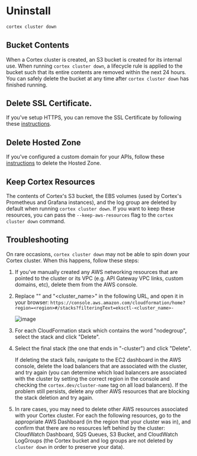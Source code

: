 # Uninstall

```bash
cortex cluster down
```

## Bucket Contents

When a Cortex cluster is created, an S3 bucket is created for its internal use. When running `cortex cluster down`, a lifecycle rule is applied to the bucket such that its entire contents are removed within the next 24 hours. You can safely delete the bucket at any time after `cortex cluster down` has finished running.

## Delete SSL Certificate.

If you've setup HTTPS, you can remove the SSL Certificate by
following these [instructions](../../guides/https.md#cleanup).

## Delete Hosted Zone

If you've configured a custom domain for your APIs, follow these [instructions](../../guides/custom-domain.md#cleanup) to delete the Hosted Zone.

## Keep Cortex Resources

The contents of Cortex's S3 bucket, the EBS volumes (used by Cortex's Prometheus and Grafana instances), and the log group are deleted by default when running `cortex cluster down`. If you want to keep these resources, you can pass the `--keep-aws-resources` flag to the `cortex cluster down` command.

## Troubleshooting

On rare occasions, `cortex cluster down` may not be able to spin down your Cortex cluster. When this happens, follow
these steps:

1. If you've manually created any AWS networking resources that are pointed to the cluster or its VPC (e.g. API Gateway
   VPC links, custom domains, etc), delete them from the AWS console.

1. Replace "<region>" and "<cluster_name>" in the following URL, and open it in your
   browser: `https://console.aws.amazon.com/cloudformation/home?region=<region>#/stacks?filteringText=eksctl-<cluster_name>-`

   ![image](https://user-images.githubusercontent.com/808475/97790394-963b4880-1b85-11eb-8e27-ba5a551606b3.png)

1. For each CloudFormation stack which contains the word "nodegroup", select the stack and click "Delete".

1. Select the final stack (the one that ends in "-cluster") and click "Delete".

   If deleting the stack fails, navigate to the EC2 dashboard in the AWS console, delete the load balancers that are
   associated with the cluster, and try again (you can determine which load balancers are associated with the cluster by
   setting the correct region in the console and checking the `cortex.dev/cluster-name` tag on all load balancers). If
   the problem still persists, delete any other AWS resources that are blocking the stack deletion and try again.

1. In rare cases, you may need to delete other AWS resources associated with your Cortex cluster. For each the following
   resources, go to the appropriate AWS Dashboard (in the region that your cluster was in), and confirm that there are
   no resources left behind by the cluster: CloudWatch Dashboard, SQS Queues, S3 Bucket, and CloudWatch LogGroups (the
   Cortex bucket and log groups are not deleted by `cluster down` in order to preserve your data).
